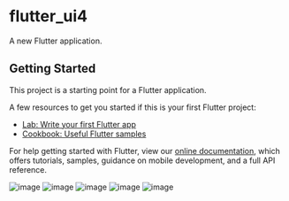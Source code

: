 # flutter_ui4

A new Flutter application.

## Getting Started

This project is a starting point for a Flutter application.

A few resources to get you started if this is your first Flutter project:

- [Lab: Write your first Flutter app](https://flutter.dev/docs/get-started/codelab)
- [Cookbook: Useful Flutter samples](https://flutter.dev/docs/cookbook)

For help getting started with Flutter, view our
[online documentation](https://flutter.dev/docs), which offers tutorials,
samples, guidance on mobile development, and a full API reference.


![image](https://user-images.githubusercontent.com/39657409/87969143-34c40200-cadf-11ea-9d06-15726c9fc17e.png)
![image](https://user-images.githubusercontent.com/39657409/87969153-3ab9e300-cadf-11ea-9e41-564b7bb904c8.png)
![image](https://user-images.githubusercontent.com/39657409/87969167-41485a80-cadf-11ea-9ad7-3333b9b0effb.png)
![image](https://user-images.githubusercontent.com/39657409/87969198-4d341c80-cadf-11ea-9e34-a5f5765ab815.png)
![image](https://user-images.githubusercontent.com/39657409/87969226-57561b00-cadf-11ea-870e-f4b52d76e7bf.png)
